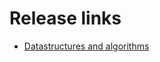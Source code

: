 # Release links  
<!-- toc -->
- [Datastructures and algorithms](https://github.com/Mathprogrammer5/Nexus-DSA/releases/tag/Beta)
<!-- tocstop -->
